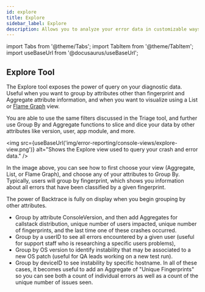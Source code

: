 ```yaml
---
id: explore
title: Explore
sidebar_label: Explore
description: Allows you to analyze your error data in customizable ways with powerful group and visualization tools in customizable ways.
---
```

import Tabs from '@theme/Tabs';
import TabItem from '@theme/TabItem';
import useBaseUrl from '@docusaurus/useBaseUrl';

## Explore Tool
The Explore tool exposes the power of query on your diagnostic data. Useful when you want to group by attributes other than fingerprint and Aggregate attribute information, and when you want to visualize using a List or [Flame Graph](/error-reporting/web-console/flame-graphs/) view.

You are able to use the same filters discussed in the Triage tool, and further use Group By and Aggregate functions to slice and dice your data by other attributes like version, user, app module, and more.

<img src={useBaseUrl('img/error-reporting/console-views/explore-view.png')} alt="Shows the Explore view used to query your crash and error data." />

In the image above, you can see how to first choose your view (Aggregate, List, or Flame Graph), and choose any of your attributes to Group By. Typically, users will group by fingerprint, which shows you information about all errors that have been classified by a given fingerprint.

The power of Backtrace is fully on display when you begin grouping by other attributes.
- Group by attribute ConsoleVersion, and then add Aggregates for callstack distribution, unique number of users impacted, unique number of fingerprints, and the last time one of these crashes occurred.
- Group by a userID to see all errors encountered by a given user (useful for support staff who is researching a specific users problems),
- Group by OS version to identify instability that may be associated to a new OS patch (useful for QA leads working on a new test run).
- Group by deviceID to see instability by specific hostname. In all of these cases, it becomes useful to add an Aggregate of "Unique Fingerprints" so you can see both a count of individual errors as well as a count of the unique number of issues seen.
